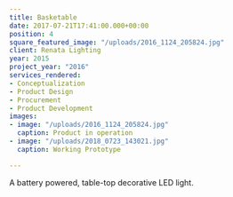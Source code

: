 ```yaml
---
title: Basketable
date: 2017-07-21T17:41:00.000+00:00
position: 4
square_featured_image: "/uploads/2016_1124_205824.jpg"
client: Renata Lighting
year: 2015
project_year: "2016"
services_rendered:
- Conceptualization
- Product Design
- Procurement
- Product Development
images:
- image: "/uploads/2016_1124_205824.jpg"
  caption: Product in operation
- image: "/uploads/2018_0723_143021.jpg"
  caption: Working Prototype

---
```

A battery powered, table-top decorative LED light.